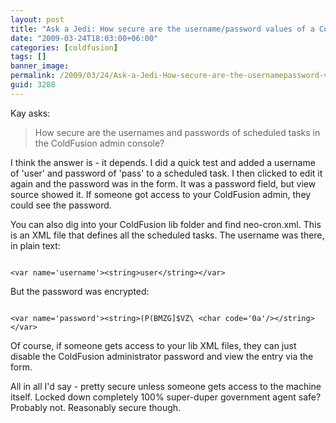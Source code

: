 ```yaml
---
layout: post
title: "Ask a Jedi: How secure are the username/password values of a ColdFusion Scheduled Task?"
date: "2009-03-24T18:03:00+06:00"
categories: [coldfusion]
tags: []
banner_image: 
permalink: /2009/03/24/Ask-a-Jedi-How-secure-are-the-usernamepassword-values-of-a-ColdFusion-Scheduled-Task
guid: 3288
---
```


Kay asks:

<blockquote>
<p>
How secure are the usernames and passwords of scheduled tasks in the ColdFusion admin console?
</p>
</blockquote>

I think the answer is - it depends. I did a quick test and added a username of 'user' and password of 'pass' to a scheduled task. I then clicked to edit it again and the password was in the form. It was a password field, but view source showed it. If someone got access to your ColdFusion admin, they could see the password.

You can also dig into your ColdFusion lib folder and find neo-cron.xml. This is an XML file that defines all the scheduled tasks. The username was there, in plain text:

<code>
&lt;var name='username'&gt;&lt;string&gt;user&lt;/string&gt;&lt;/var&gt;
</code>

But the password was encrypted:

<code>
&lt;var name='password'&gt;&lt;string&gt;(P(BMZG]$VZ\ &lt;char code='0a'/&gt;&lt;/string&gt;&lt;/var&gt;
</code>

Of course, if someone gets access to your lib XML files, they can just disable the ColdFusion administrator password and view the entry via the form.

All in all I'd say - pretty secure unless someone gets access to the machine itself. Locked down completely 100% super-duper government agent safe? Probably not. Reasonably secure though.